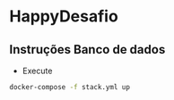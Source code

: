 # HappyDesafio

## Instruções Banco de dados
 - Execute 
 ```sh
 docker-compose -f stack.yml up
```
 


